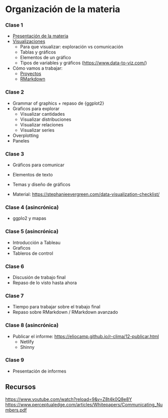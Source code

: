 # Organización de la materia

### Clase 1

* [Presentación de la materia](https://docs.google.com/presentation/d/1dkyN23WAnJydQEkUg-mw0bkZ44w6t7oy2ctYz5UpWcs/edit?usp=sharing)
* [Visualizaciones](https://docs.google.com/presentation/d/17TlQuoO2flvz48AFA8zXIX3vcyk_vlDXYIBbqktqRZU/edit?usp=sharing)
    - Para que visualizar: exploración vs comunicación
    - Tablas y gráficos
    - Elementos de un gráfico
    - Tipos de variables y gráficos (https://www.data-to-viz.com/)
* Cómo vamos a trabajar: 
    - [Proyectos](https://github.com/paocorrales/Visualizacion/blob/main/Apuntes/01-proyectos.md) 
    - [RMarkdown](https://github.com/paocorrales/Visualizacion/blob/main/Apuntes/02-reportes-I.md)


### Clase 2

* Grammar of graphics + repaso de {ggplot2}
* Graficos para explorar
    - Visualizar cantidades
    - Visualizar distribuciones
    - Visualizar relaciones
    - Visualizar series
* Overplotting
* Paneles


### Clase 3

* Gráficos para comunicar 
* Elementos de texto
* Temas y diseño de gráficos

* Material: https://stephanieevergreen.com/data-visualization-checklist/

### Clase 4 (asincrónica)

* ggplo2 y mapas


### Clase 5 (asincrónica)

* Introducción a Tableau
* Graficos
* Tableros de control

### Clase 6

* Discusión de trabajo final
* Repaso de lo visto hasta ahora

### Clase 7

* Tiempo para trabajar sobre el trabajo final 
* Repaso sobre RMarkdown / RMarkdown avanzado

### Clase 8 (asincrónica)

* Publicar el informe: https://eliocamp.github.io/r-clima/12-publicar.html
    * Netlify
    * Shinny 

### Clase 9

* Presentación de informes


## Recursos

https://www.youtube.com/watch?reload=9&v=Z8t4k0Q8e8Y
https://www.perceptualedge.com/articles/Whitepapers/Communicating_Numbers.pdf

